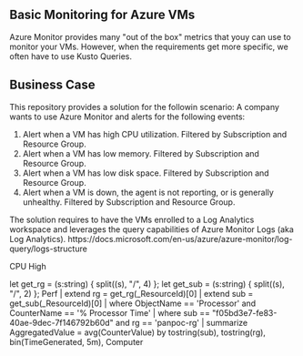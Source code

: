 <h2>Basic Monitoring for Azure VMs</h2>
Azure Monitor provides many "out of the box" metrics that youy can use to monitor your VMs. However, when the requirements get more specific, we often have to use Kusto Queries.
<h2>Business Case</h2>
This repository provides a solution for the followin scenario: A company wants to use Azure Monitor and alerts for the following events:
<ol>
<li>Alert when a VM has high CPU utilization.  Filtered by Subscription and Resource Group.
<li>Alert when a VM has low memory.  Filtered by Subscription and Resource Group.
<li>Alert when a VM has low disk space.  Filtered by Subscription and Resource Group.
<li>Alert when a VM is down, the agent is  not reporting, or is generally unhealthy.  Filtered by Subscription and Resource Group.
</ol>
The solution requires to have the VMs enrolled to a Log Analytics workspace and leverages the query capabilities of Azure Monitor Logs (aka Log Analytics).
https://docs.microsoft.com/en-us/azure/azure-monitor/log-query/logs-structure

CPU High

let get_rg = (s:string)
{
split((s), "/", 4)
};
let get_sub = (s:string)
{
split((s), "/", 2)
};
Perf
| extend rg = get_rg(_ResourceId)[0]
| extend sub = get_sub(_ResourceId)[0]
| where ObjectName == 'Processor' and CounterName == '% Processor Time'
| where sub == "f05bd3e7-fe83-40ae-9dec-7f146792b60d" and rg == 'panpoc-rg'
| summarize AggregatedValue = avg(CounterValue) by tostring(sub), tostring(rg), bin(TimeGenerated, 5m), Computer
